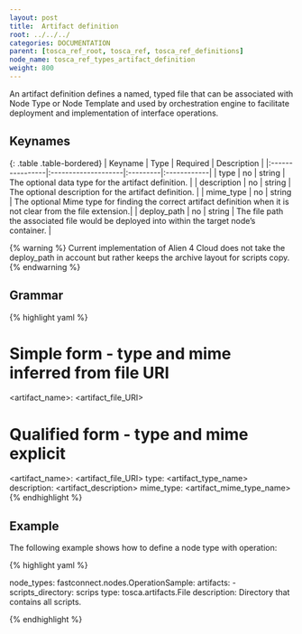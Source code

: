 ```yaml
---
layout: post
title:  Artifact definition
root: ../../../
categories: DOCUMENTATION
parent: [tosca_ref_root, tosca_ref, tosca_ref_definitions]
node_name: tosca_ref_types_artifact_definition
weight: 800
---
```


An artifact definition defines a named, typed file that can be associated with Node Type or Node Template and used by orchestration engine to facilitate deployment and implementation of interface operations.

## Keynames

{: .table .table-bordered}
| Keyname         | Type                | Required | Description |
|:----------------|:--------------------|:---------|:------------|
| type | no | string | The optional data type for the artifact definition. |
| description | no | string | The optional description for the artifact definition. |
| mime_type | no | string | The optional Mime type for finding the correct artifact definition when it is not clear from the file extension.|
| deploy_path | no | string | The file path the associated file would be deployed into within the target node’s container. |


{% warning %}
Current implementation of Alien 4 Cloud does not take the deploy_path in account but rather keeps the archive layout for scripts copy.
{% endwarning %}

## Grammar

{% highlight yaml %}
# Simple form - type and mime inferred from file URI
<artifact_name>: <artifact_file_URI>

# Qualified form - type and mime explicit
<artifact_name>: <artifact_file_URI>
type: <artifact_type_name>
description: <artifact_description>
mime_type: <artifact_mime_type_name>
{% endhighlight %}

## Example

The following example shows how to define a node type with operation:

{% highlight yaml %}

node_types:
  fastconnect.nodes.OperationSample:
    artifacts:
      - scripts_directory: scrips
        type: tosca.artifacts.File
        description: Directory that contains all scripts.

{% endhighlight %}
